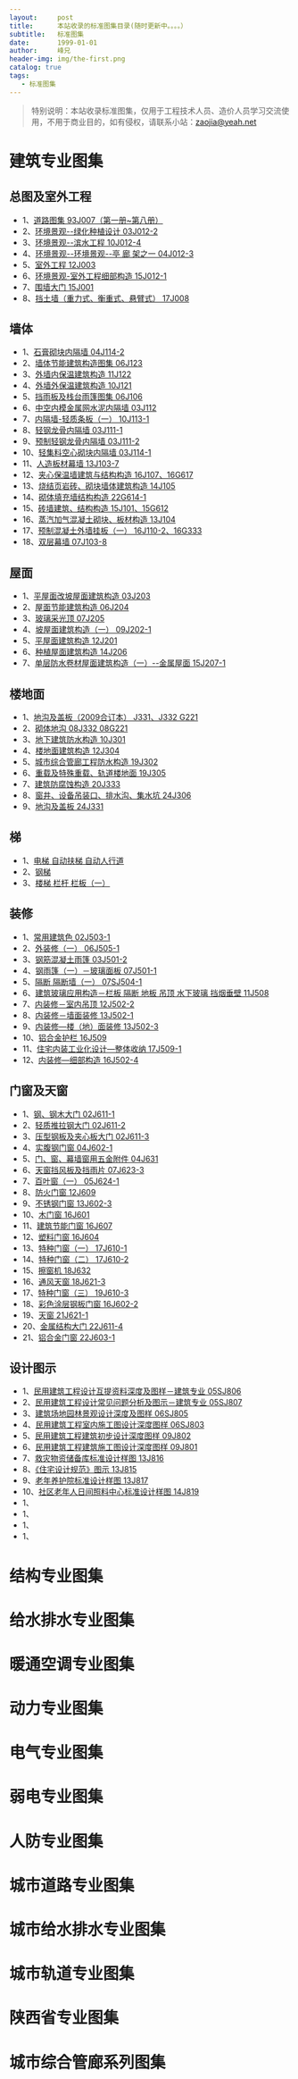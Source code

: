 ```yaml
---
layout:     post
title:      本站收录的标准图集目录(随时更新中。。。。）
subtitle:   标准图集 
date:       1999-01-01
author:     峰兄
header-img: img/the-first.png
catalog: true
tags:
   - 标准图集
---
```


>特别说明：本站收录标准图集，仅用于工程技术人员、造价人员学习交流使用，不用于商业目的，如有侵权，请联系小站：zaojia@yeah.net 

# 建筑专业图集
## 总图及室外工程

- 1、[道路图集 93J007（第一册~第八册）][1]  
- 2、[环境景观--绿化种植设计 03J012-2][2]  
- 3、[环境景观--滨水工程 10J012-4][3]  
- 4、[环境景观--环境景观--亭 廊 架之一 04J012-3][4]  
- 5、[室外工程 12J003][5]  
- 6、[环境景观-室外工程细部构造 15J012-1][6]  
- 7、[围墙大门 15J001][7]  
- 8、[挡土墙（重力式、衡重式、悬臂式） 17J008][8]
## 墙体
- 1、[石膏砌块内隔墙 04J114-2][9]  
- 2、[墙体节能建筑构造图集 06J123](https://92zj.cn/2025/04/22/%E5%A2%99%E4%BD%93%E8%8A%82%E8%83%BD%E5%BB%BA%E7%AD%91%E6%9E%84%E9%80%A0%E5%9B%BE%E9%9B%86-06J123/)  
- 3、[外墙内保温建筑构造 11J122](https://92zj.cn/2025/04/22/%E5%A4%96%E5%A2%99%E5%86%85%E4%BF%9D%E6%B8%A9%E5%BB%BA%E7%AD%91%E6%9E%84%E9%80%A0-11J122/)  
- 4、[外墙外保温建筑构造 10J121](https://92zj.cn/2025/04/22/%E5%A4%96%E5%A2%99%E5%A4%96%E4%BF%9D%E6%B8%A9%E5%BB%BA%E7%AD%91%E6%9E%84%E9%80%A0-10J121/)  
- 5、[挡雨板及栈台雨篷图集 06J106](https://92zj.cn/2025/04/22/%E6%8C%A1%E9%9B%A8%E6%9D%BF%E5%8F%8A%E6%A0%88%E5%8F%B0%E9%9B%A8%E7%AF%B7%E5%9B%BE%E9%9B%86-06J106/)  
- 6、[中空内模金属网水泥内隔墙 03J112](https://92zj.cn/2025/04/24/%E4%B8%AD%E7%A9%BA%E5%86%85%E6%A8%A1%E9%87%91%E5%B1%9E%E7%BD%91%E6%B0%B4%E6%B3%A5%E5%86%85%E9%9A%94%E5%A2%99-03J112/)  
- 7、[内隔墙-轻质条板（一） 10J113-1](https://92zj.cn/2025/04/24/%E5%86%85%E9%9A%94%E5%A2%99-%E8%BD%BB%E8%B4%A8%E6%9D%A1%E6%9D%BF-%E4%B8%80-10J113-1/)  
- 8、[轻钢龙骨内隔墙 03J111-1](https://92zj.cn/2025/04/24/%E8%BD%BB%E9%92%A2%E9%BE%99%E9%AA%A8%E5%86%85%E9%9A%94%E5%A2%99-03J111-1/)  
- 9、[预制轻钢龙骨内隔墙 03J111-2](https://92zj.cn/2025/04/24/%E9%A2%84%E5%88%B6%E8%BD%BB%E9%92%A2%E9%BE%99%E9%AA%A8%E5%86%85%E9%9A%94%E5%A2%99-03J111-2/)  
- 10、[轻集料空心砌块内隔墙 03J114-1](https://92zj.cn/2025/04/24/%E8%BD%BB%E9%9B%86%E6%96%99%E7%A9%BA%E5%BF%83%E7%A0%8C%E5%9D%97%E5%86%85%E9%9A%94%E5%A2%99-03J114-1/)   
- 11、[人造板材幕墙 13J103-7](https://92zj.cn/2025/04/25/%E4%BA%BA%E9%80%A0%E6%9D%BF%E6%9D%90%E5%B9%95%E5%A2%99-13J103-7/)  
- 12、[夹心保温墙建筑与结构构造 16J107、16G617](https://92zj.cn/2025/04/25/%E5%A4%B9%E5%BF%83%E4%BF%9D%E6%B8%A9%E5%A2%99%E5%BB%BA%E7%AD%91%E4%B8%8E%E7%BB%93%E6%9E%84%E6%9E%84%E9%80%A0-16J107-16G617/)   
- 13、[烧结页岩砖、砌块墙体建筑构造 14J105](https://92zj.cn/2025/04/25/%E7%83%A7%E7%BB%93%E9%A1%B5%E5%B2%A9%E7%A0%96-%E7%A0%8C%E5%9D%97%E5%A2%99%E4%BD%93%E5%BB%BA%E7%AD%91%E6%9E%84%E9%80%A0-14J105/)   
- 14、[砌体填充墙结构构造 22G614-1](https://92zj.cn/2025/04/25/%E7%A0%8C%E4%BD%93%E5%A1%AB%E5%85%85%E5%A2%99%E7%BB%93%E6%9E%84%E6%9E%84%E9%80%A0-22G614-1/)   
- 15、[砖墙建筑、结构构造 15J101、15G612](https://92zj.cn/2025/04/25/%E7%A0%96%E5%A2%99%E5%BB%BA%E7%AD%91-%E7%BB%93%E6%9E%84%E6%9E%84%E9%80%A0-15J101-15G612/)   
- 16、[蒸汽加气混凝土砌块、板材构造 13J104](https://92zj.cn/2025/04/25/%E8%92%B8%E6%B1%BD%E5%8A%A0%E6%B0%94%E6%B7%B7%E5%87%9D%E5%9C%9F%E7%A0%8C%E5%9D%97-%E6%9D%BF%E6%9D%90%E6%9E%84%E9%80%A0-13J104/)   
- 17、[预制混凝土外墙挂板（一） 16J110-2、16G333](https://92zj.cn/2025/04/25/%E9%A2%84%E5%88%B6%E6%B7%B7%E5%87%9D%E5%9C%9F%E5%A4%96%E5%A2%99%E6%8C%82%E6%9D%BF-%E4%B8%80-16J110-2-16G333/)  
- 18、[双层幕墙 07J103-8](https://92zj.cn/2025/04/22/%E5%8F%8C%E5%B1%82%E5%B9%95%E5%A2%9907J103-8/)   
## 屋面
- 1、[平屋面改坡屋面建筑构造 03J203](https://92zj.cn/2025/04/25/%E5%B9%B3%E5%B1%8B%E9%9D%A2%E6%94%B9%E5%9D%A1%E5%B1%8B%E9%9D%A2%E5%BB%BA%E7%AD%91%E6%9E%84%E9%80%A0-03J203/)   
- 2、[屋面节能建筑构造 06J204](https://92zj.cn/2025/04/25/%E5%B1%8B%E9%9D%A2%E8%8A%82%E8%83%BD%E5%BB%BA%E7%AD%91%E6%9E%84%E9%80%A0-06J204/)   
- 3、[玻璃采光顶 07J205](https://92zj.cn/2025/04/25/%E7%8E%BB%E7%92%83%E9%87%87%E5%85%89%E9%A1%B6-07J205/)   
- 4、[坡屋面建筑构造（一） 09J202-1](https://92zj.cn/2025/04/25/%E5%9D%A1%E5%B1%8B%E9%9D%A2%E5%BB%BA%E7%AD%91%E6%9E%84%E9%80%A0-%E4%B8%80-09J202-1/)   
- 5、[平屋面建筑构造 12J201](https://92zj.cn/2025/04/25/%E5%B9%B3%E5%B1%8B%E9%9D%A2%E5%BB%BA%E7%AD%91%E6%9E%84%E9%80%A0-12J201/)   
- 6、[种植屋面建筑构造 14J206](https://92zj.cn/2025/04/25/%E7%A7%8D%E6%A4%8D%E5%B1%8B%E9%9D%A2%E5%BB%BA%E7%AD%91%E6%9E%84%E9%80%A0-14J206/)   
- 7、[单层防水卷材屋面建筑构造（一）--金属屋面 15J207-1](https://92zj.cn/2025/04/25/%E5%8D%95%E5%B1%82%E9%98%B2%E6%B0%B4%E5%8D%B7%E6%9D%90%E5%B1%8B%E9%9D%A2%E5%BB%BA%E7%AD%91%E6%9E%84%E9%80%A0-%E4%B8%80-%E9%87%91%E5%B1%9E%E5%B1%8B%E9%9D%A2-15J207-1/)   
## 楼地面
- 1、[地沟及盖板（2009合订本） J331、J332 G221](https://92zj.cn/2025/04/25/%E5%9C%B0%E6%B2%9F%E5%8F%8A%E7%9B%96%E6%9D%BF-2009%E5%90%88%E8%AE%A2%E6%9C%AC-J331-J332-G221/)   
- 2、[砌体地沟 08J332 08G221](https://92zj.cn/2025/04/25/%E7%A0%8C%E4%BD%93%E5%9C%B0%E6%B2%9F-08J332-08G221/)   
- 3、[地下建筑防水构造 10J301](https://92zj.cn/2025/04/25/%E5%9C%B0%E4%B8%8B%E5%BB%BA%E7%AD%91%E9%98%B2%E6%B0%B4%E6%9E%84%E9%80%A0-10J301/)   
- 4、[楼地面建筑构造 12J304](https://92zj.cn/2025/04/25/%E6%A5%BC%E5%9C%B0%E9%9D%A2%E5%BB%BA%E7%AD%91%E6%9E%84%E9%80%A0-12J304/)   
- 5、[城市综合管廊工程防水构造 19J302](https://92zj.cn/2025/04/25/%E5%9F%8E%E5%B8%82%E7%BB%BC%E5%90%88%E7%AE%A1%E5%BB%8A%E5%B7%A5%E7%A8%8B%E9%98%B2%E6%B0%B4%E6%9E%84%E9%80%A0-19J302/)   
- 6、[重载及特殊重载、轨道楼地面 19J305](https://92zj.cn/2025/04/25/%E9%87%8D%E8%BD%BD%E5%8F%8A%E7%89%B9%E6%AE%8A%E9%87%8D%E8%BD%BD-%E8%BD%A8%E9%81%93%E6%A5%BC%E5%9C%B0%E9%9D%A2-19J305/)   
- 7、[建筑防腐蚀构造 20J333](https://92zj.cn/2025/04/25/%E5%BB%BA%E7%AD%91%E9%98%B2%E8%85%90%E8%9A%80%E6%9E%84%E9%80%A0-20J333/)   
- 8、[窗井、设备吊装口、排水沟、集水坑 24J306](https://92zj.cn/2025/04/25/%E7%AA%97%E4%BA%95-%E8%AE%BE%E5%A4%87%E5%90%8A%E8%A3%85%E5%8F%A3-%E6%8E%92%E6%B0%B4%E6%B2%9F-%E9%9B%86%E6%B0%B4%E5%9D%91-24J306/)   
- 9、[地沟及盖板 24J331](https://92zj.cn/2025/04/25/%E5%9C%B0%E6%B2%9F%E5%8F%8A%E7%9B%96%E6%9D%BF-24J331/)   
## 梯
- 1、[电梯 自动扶梯 自动人行道](https://92zj.cn/2025/04/26/%E7%94%B5%E6%A2%AF-%E8%87%AA%E5%8A%A8%E6%89%B6%E6%A2%AF-%E8%87%AA%E5%8A%A8%E4%BA%BA%E8%A1%8C%E9%81%93-13J404/) 
- 2、[钢梯](https://92zj.cn/2025/04/26/%E9%92%A2%E6%A2%AF-15J401/) 
- 3、[楼梯 栏杆 栏板（一）](https://92zj.cn/2025/04/26/%E6%A5%BC%E6%A2%AF-%E6%A0%8F%E6%9D%86-%E6%A0%8F%E6%9D%BF-%E4%B8%80-22J403-1/) 
## 装修
- 1、[常用建筑色 02J503-1](https://92zj.cn/2025/04/26/%E5%B8%B8%E7%94%A8%E5%BB%BA%E7%AD%91%E8%89%B2-02J503-1/) 
- 2、[外装修（一） 06J505-1](https://92zj.cn/2025/04/27/%E5%A4%96%E8%A3%85%E4%BF%AE-%E4%B8%80-06J505-1/) 
- 3、[钢筋混凝土雨篷 03J501-2](https://92zj.cn/2025/04/27/%E9%92%A2%E7%AD%8B%E6%B7%B7%E5%87%9D%E5%9C%9F%E9%9B%A8%E7%AF%B7-03J501-2/) 
- 4、[钢雨篷（一）－玻璃面板 07J501-1](https://92zj.cn/2025/04/27/%E9%92%A2%E9%9B%A8%E7%AF%B7-%E4%B8%80-%E7%8E%BB%E7%92%83%E9%9D%A2%E6%9D%BF-07J501-1/) 
- 5、[隔断 隔断墙（一） 07SJ504-1](https://92zj.cn/2025/04/27/%E9%9A%94%E6%96%AD-%E9%9A%94%E6%96%AD%E5%A2%99-%E4%B8%80-07SJ504-1/) 
- 6、[建筑玻璃应用构造－栏板 隔断 地板 吊顶 水下玻璃 挡烟垂壁 11J508](https://92zj.cn/2025/04/27/%E5%BB%BA%E7%AD%91%E7%8E%BB%E7%92%83%E5%BA%94%E7%94%A8%E6%9E%84%E9%80%A0-%E6%A0%8F%E6%9D%BF-%E9%9A%94%E6%96%AD-%E5%9C%B0%E6%9D%BF-%E5%90%8A%E9%A1%B6-%E6%B0%B4%E4%B8%8B%E7%8E%BB%E7%92%83-%E6%8C%A1%E7%83%9F%E5%9E%82%E5%A3%81-11J508/) 
- 7、[内装修－室内吊顶 12J502-2](https://92zj.cn/2025/04/27/%E5%86%85%E8%A3%85%E4%BF%AE-%E5%AE%A4%E5%86%85%E5%90%8A%E9%A1%B6-12J502-2/) 
- 8、[内装修－墙面装修 13J502-1](https://92zj.cn/2025/04/27/%E5%86%85%E8%A3%85%E4%BF%AE-%E5%A2%99%E9%9D%A2%E8%A3%85%E4%BF%AE-13J502-1/) 
- 9、[内装修—楼（地）面装修 13J502-3](https://92zj.cn/2025/04/27/%E5%86%85%E8%A3%85%E4%BF%AE-%E6%A5%BC-%E5%9C%B0-%E9%9D%A2%E8%A3%85%E4%BF%AE-13J502-3/) 
- 10、[铝合金护栏 16J509](https://92zj.cn/2025/04/27/%E9%93%9D%E5%90%88%E9%87%91%E6%8A%A4%E6%A0%8F-16J509/) 
- 11、[住宅内装工业化设计—整体收纳 17J509-1](https://92zj.cn/2025/04/27/%E4%BD%8F%E5%AE%85%E5%86%85%E8%A3%85%E5%B7%A5%E4%B8%9A%E5%8C%96%E8%AE%BE%E8%AE%A1-%E6%95%B4%E4%BD%93%E6%94%B6%E7%BA%B3-17J509-1/) 
- 12、[内装修—细部构造 16J502-4](https://92zj.cn/2025/04/27/%E5%86%85%E8%A3%85%E4%BF%AE-%E7%BB%86%E9%83%A8%E6%9E%84%E9%80%A0-16J502-4/) 
## 门窗及天窗  
- 1、[钢、钢木大门 02J611-1](https://92zj.cn/2025/04/28/%E9%92%A2-%E9%92%A2%E6%9C%A8%E5%A4%A7%E9%97%A8-02J611-1/) 
- 2、[轻质推拉钢大门 02J611-2](https://92zj.cn/2025/04/28/%E8%BD%BB%E8%B4%A8%E6%8E%A8%E6%8B%89%E9%92%A2%E5%A4%A7%E9%97%A8-02J611-2/) 
- 3、[压型钢板及夹心板大门 02J611-3](https://92zj.cn/2025/04/28/%E5%8E%8B%E5%9E%8B%E9%92%A2%E6%9D%BF%E5%8F%8A%E5%A4%B9%E5%BF%83%E6%9D%BF%E5%A4%A7%E9%97%A8-02J611-3/) 
- 4、[实腹钢门窗 04J602-1](https://92zj.cn/2025/04/28/%E5%AE%9E%E8%85%B9%E9%92%A2%E9%97%A8%E7%AA%97-04J602-1/) 
- 5、[门、窗、幕墙窗用五金附件 04J631](https://92zj.cn/2025/04/28/%E9%97%A8-%E7%AA%97-%E5%B9%95%E5%A2%99%E7%AA%97%E7%94%A8%E4%BA%94%E9%87%91%E9%99%84%E4%BB%B6-04J631/) 
- 6、[天窗挡风板及挡雨片 07J623-3](https://92zj.cn/2025/04/28/%E5%A4%A9%E7%AA%97%E6%8C%A1%E9%A3%8E%E6%9D%BF%E5%8F%8A%E6%8C%A1%E9%9B%A8%E7%89%87-07J623-3/) 
- 7、[百叶窗（一） 05J624-1](https://92zj.cn/2025/04/28/%E7%99%BE%E5%8F%B6%E7%AA%97-%E4%B8%80-05J624-1/) 
- 8、[防火门窗 12J609](https://92zj.cn/2025/04/28/%E9%98%B2%E7%81%AB%E9%97%A8%E7%AA%97-12J609/) 
- 9、[不锈钢门窗 13J602-3](https://92zj.cn/2025/04/28/%E4%B8%8D%E9%94%88%E9%92%A2%E9%97%A8%E7%AA%97-13J602-3/) 
- 10、[木门窗 16J601](https://92zj.cn/2025/04/28/%E6%9C%A8%E9%97%A8%E7%AA%97-16J601/) 
- 11、[建筑节能门窗 16J607](https://92zj.cn/2025/04/28/%E5%BB%BA%E7%AD%91%E8%8A%82%E8%83%BD%E9%97%A8%E7%AA%97-16J607/) 
- 12、[塑料门窗 16J604](https://92zj.cn/2025/04/28/%E5%A1%91%E6%96%99%E9%97%A8%E7%AA%97-16J604/) 
- 13、[特种门窗（一） 17J610-1](https://92zj.cn/2025/04/28/%E7%89%B9%E7%A7%8D%E9%97%A8%E7%AA%97-%E4%B8%80-17J610-1/) 
- 14、[特种门窗（二） 17J610-2](https://92zj.cn/2025/04/28/%E7%89%B9%E7%A7%8D%E9%97%A8%E7%AA%97-%E4%BA%8C-17J610-2/) 
- 15、[擦窗机 18J632](https://92zj.cn/2025/04/28/%E6%93%A6%E7%AA%97%E6%9C%BA-18J632/) 
- 16、[通风天窗 18J621-3](https://92zj.cn/2025/04/28/%E9%80%9A%E9%A3%8E%E5%A4%A9%E7%AA%97-18J621-3/) 
- 17、[特种门窗（三） 19J610-3](https://92zj.cn/2025/04/28/%E7%89%B9%E7%A7%8D%E9%97%A8%E7%AA%97-%E4%B8%89-19J610-3/) 
- 18、[彩色涂层钢板门窗 16J602-2](https://92zj.cn/2025/04/28/%E5%BD%A9%E8%89%B2%E6%B6%82%E5%B1%82%E9%92%A2%E6%9D%BF%E9%97%A8%E7%AA%97-16J602-2/) 
- 19、[天窗 21J621-1](https://92zj.cn/2025/04/28/%E5%A4%A9%E7%AA%97-21J621-1/) 
- 20、[金属结构大门 22J611-4](https://92zj.cn/2025/04/28/%E9%87%91%E5%B1%9E%E7%BB%93%E6%9E%84%E5%A4%A7%E9%97%A8-22J611-4/) 
- 21、[铝合金门窗 22J603-1](https://92zj.cn/2025/04/28/%E9%93%9D%E5%90%88%E9%87%91%E9%97%A8%E7%AA%97-22J603-1/)  
## 设计图示  
- 1、[民用建筑工程设计互提资料深度及图样－建筑专业 05SJ806](https://92zj.cn/2025/04/29/%E6%B0%91%E7%94%A8%E5%BB%BA%E7%AD%91%E5%B7%A5%E7%A8%8B%E8%AE%BE%E8%AE%A1%E4%BA%92%E6%8F%90%E8%B5%84%E6%96%99%E6%B7%B1%E5%BA%A6%E5%8F%8A%E5%9B%BE%E6%A0%B7-%E5%BB%BA%E7%AD%91%E4%B8%93%E4%B8%9A-05SJ806/) 
- 2、[民用建筑工程设计常见问题分析及图示－建筑专业 05SJ807](https://92zj.cn/2025/04/29/%E6%B0%91%E7%94%A8%E5%BB%BA%E7%AD%91%E5%B7%A5%E7%A8%8B%E8%AE%BE%E8%AE%A1%E5%B8%B8%E8%A7%81%E9%97%AE%E9%A2%98%E5%88%86%E6%9E%90%E5%8F%8A%E5%9B%BE%E7%A4%BA-%E5%BB%BA%E7%AD%91%E4%B8%93%E4%B8%9A-05SJ807/) 
- 3、[建筑场地园林景观设计深度及图样 06SJ805](https://92zj.cn/2025/04/29/%E5%BB%BA%E7%AD%91%E5%9C%BA%E5%9C%B0%E5%9B%AD%E6%9E%97%E6%99%AF%E8%A7%82%E8%AE%BE%E8%AE%A1%E6%B7%B1%E5%BA%A6%E5%8F%8A%E5%9B%BE%E6%A0%B7-06SJ805/) 
- 4、[民用建筑工程室内施工图设计深度图样 06SJ803](https://92zj.cn/2025/04/29/%E6%B0%91%E7%94%A8%E5%BB%BA%E7%AD%91%E5%B7%A5%E7%A8%8B%E5%AE%A4%E5%86%85%E6%96%BD%E5%B7%A5%E5%9B%BE%E8%AE%BE%E8%AE%A1%E6%B7%B1%E5%BA%A6%E5%9B%BE%E6%A0%B7-06SJ803/) 
- 5、[民用建筑工程建筑初步设计深度图样 09J802](https://92zj.cn/2025/04/29/%E6%B0%91%E7%94%A8%E5%BB%BA%E7%AD%91%E5%B7%A5%E7%A8%8B%E5%BB%BA%E7%AD%91%E5%88%9D%E6%AD%A5%E8%AE%BE%E8%AE%A1%E6%B7%B1%E5%BA%A6%E5%9B%BE%E6%A0%B7-09J802/) 
- 6、[民用建筑工程建筑施工图设计深度图样 09J801](https://92zj.cn/2025/04/29/%E6%B0%91%E7%94%A8%E5%BB%BA%E7%AD%91%E5%B7%A5%E7%A8%8B%E5%BB%BA%E7%AD%91%E6%96%BD%E5%B7%A5%E5%9B%BE%E8%AE%BE%E8%AE%A1%E6%B7%B1%E5%BA%A6%E5%9B%BE%E6%A0%B7-09J801/) 
- 7、[救灾物资储备库标准设计样图 13J816](https://92zj.cn/2025/04/29/%E6%95%91%E7%81%BE%E7%89%A9%E8%B5%84%E5%82%A8%E5%A4%87%E5%BA%93%E6%A0%87%E5%87%86%E8%AE%BE%E8%AE%A1%E6%A0%B7%E5%9B%BE-13J816/) 
- 8、[《住宅设计规范》图示 13J815](https://92zj.cn/2025/04/29/%E4%BD%8F%E5%AE%85%E8%AE%BE%E8%AE%A1%E8%A7%84%E8%8C%83-%E5%9B%BE%E7%A4%BA-13J815/) 
- 9、[老年养护院标准设计样图 13J817](https://92zj.cn/2025/04/29/%E8%80%81%E5%B9%B4%E5%85%BB%E6%8A%A4%E9%99%A2%E6%A0%87%E5%87%86%E8%AE%BE%E8%AE%A1%E6%A0%B7%E5%9B%BE-13J817/) 
- 10、[社区老年人日间照料中心标准设计样图 14J819](https://92zj.cn/2025/04/29/%E7%A4%BE%E5%8C%BA%E8%80%81%E5%B9%B4%E4%BA%BA%E6%97%A5%E9%97%B4%E7%85%A7%E6%96%99%E4%B8%AD%E5%BF%83%E6%A0%87%E5%87%86%E8%AE%BE%E8%AE%A1%E6%A0%B7%E5%9B%BE-14J819/) 
- 1、[]() 
- 1、[]() 
- 1、[]() 
- 1、[]() 
# 结构专业图集 

# 给水排水专业图集 
# 暖通空调专业图集 
# 动力专业图集 
# 电气专业图集 
# 弱电专业图集 
# 人防专业图集 
# 城市道路专业图集 
# 城市给水排水专业图集 
# 城市轨道专业图集 
# 陕西省专业图集 
# 城市综合管廊系列图集 


  [1]: https://92zj.cn/2025/04/07/%E9%81%93%E8%B7%AF%E5%9B%BE%E9%9B%8693J007-%E7%AC%AC%E4%B8%80%E5%86%8C~%E7%AC%AC%E5%85%AB%E5%86%8C/
  [2]: https://92zj.cn/2025/04/08/%E7%8E%AF%E5%A2%83%E6%99%AF%E8%A7%82-%E7%BB%BF%E5%8C%96%E7%A7%8D%E6%A4%8D%E8%AE%BE%E8%AE%A1-03J012-2/
  [3]: https://92zj.cn/2025/04/09/%E7%8E%AF%E5%A2%83%E6%99%AF%E8%A7%82-%E6%BB%A8%E6%B0%B4%E5%B7%A5%E7%A8%8B-10J012-4/
  [4]: https://92zj.cn/2025/04/09/%E7%8E%AF%E5%A2%83%E6%99%AF%E8%A7%82-%E4%BA%AD-%E5%BB%8A-%E6%9E%B6%E4%B9%8B%E4%B8%80-04J012-3/
  [5]: https://92zj.cn/2025/04/14/%E5%AE%A4%E5%A4%96%E5%B7%A5%E7%A8%8B12J003/
  [6]: https://92zj.cn/2025/04/15/%E7%8E%AF%E5%A2%83%E6%99%AF%E8%A7%82-%E5%AE%A4%E5%A4%96%E5%B7%A5%E7%A8%8B%E7%BB%86%E9%83%A8%E6%9E%84%E9%80%A0-15J012-1/
  [7]: https://92zj.cn/2025/04/15/%E5%9B%B4%E5%A2%99%E5%A4%A7%E9%97%A8-15J001/
  [8]: https://92zj.cn/2025/04/15/%E6%8C%A1%E5%9C%9F%E5%A2%99-%E9%87%8D%E5%8A%9B%E5%BC%8F-%E8%A1%A1%E9%87%8D%E5%BC%8F-%E6%82%AC%E8%87%82%E5%BC%8F-17J008/
  [9]: https://92zj.cn/2025/04/21/%E7%9F%B3%E8%86%8F%E7%A0%8C%E5%9D%97%E5%86%85%E9%9A%94%E5%A2%99-04J114-2/
